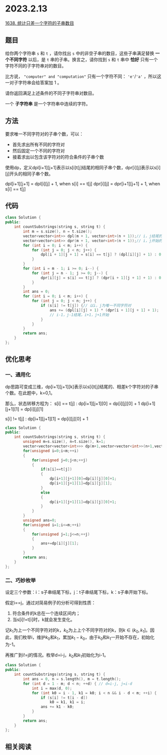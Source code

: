 # 2023.2.13

[1638. 统计只差一个字符的子串数目](https://leetcode.cn/problems/count-substrings-that-differ-by-one-character/)

## 题目

给你两个字符串 `s` 和 `t` ，请你找出 `s` 中的非空子串的数目，这些子串满足替换 **一个不同字符** 以后，是 `t` 串的子串。换言之，请你找到 `s` 和 `t` 串中 **恰好** 只有一个字符不同的子字符串对的数目。

比方说， `"computer" and "computation"` 只有一个字符不同： `'e'`/`'a'` ，所以这一对子字符串会给答案加 1 。

请你返回满足上述条件的不同子字符串对数目。

一个 **子字符串** 是一个字符串中连续的字符。

## 方法

要求唯一不同字符对的子串个数，可以：
- 首先求出所有不同的字符对
- 然后固定一个不同的字符对
- 接着求出以包含该字符对的符合条件的子串个数

使用dp，定义dpl[i+1][j+1]表示以s[i]t[j]结尾的相同子串个数，dpr[i][j]表示以s[i][j]开头的相同子串个数。

dpl[i+1][j+1] = dpl[i][j] + 1, when s[i] == t[j]
dpr[i][j] = dpr[i+1][j+1] + 1, when s[i] == t[j]

## 代码

``` cpp
class Solution {
public:
    int countSubstrings(string s, string t) {
        int m = s.size(), n = t.size();
        vector<vector<int>> dpl(m + 1, vector<int>(n + 1));// i，j结尾的相等字串个数
        vector<vector<int>> dpr(m + 1, vector<int>(n + 1));// i，j开始的相等字串个数
        for (int i = 0; i < m; i++) {
            for (int j = 0; j < n; j++) {
                dpl[i + 1][j + 1] = s[i] == t[j] ? (dpl[i][j] + 1) : 0;
            }
        }
        for (int i = m - 1; i >= 0; i--) {
            for (int j = n - 1; j >= 0; j--) {
                dpr[i][j] = s[i] == t[j] ? (dpr[i + 1][j + 1] + 1) : 0;
            }
        }
        int ans = 0;
        for (int i = 0; i < m; i++) {
            for (int j = 0; j < n; j++) {
                if (s[i] != t[j]) {// 以i，j为唯一不同字符对
                    ans += (dpl[i][j] + 1) * (dpr[i + 1][j + 1] + 1);
                    // i-1，j-1结尾，i+1，j+1开始
                }
            }
        }
        return ans;
    }
};
```

## 优化思考

### 一、通用化
dp思路可变成三维，dp[i+1][j+1][k]表示以s[i]t[j]结尾的、相差k个字符对的子串个数。在此题中，k=0,1。

那么，状态转移方程为：
s[i] == t[j] : dp[i+1][j+1][0] = dp[i][j][0] + 1
               dp[i+1][j+1][1] = dp[i][j][1]

s[i] != t[j] : dp[i+1][j+1][1] = dp[i][j][0] + 1

``` cpp
class Solution {
public:
    int countSubstrings(string s, string t) {
        unsigned m=s.size(), n=t.size(), k=1;
        vector<vector<vector<int>>> dp(m+1,vector<vector<int>>(n+1,vector<int>(k+1,0)));
        for(unsigned i=0;i<m;++i)
        {
            for(unsigned j=0;j<n;++j)
            {
                if(s[i]==t[j])
                {
                    dp[i+1][j+1][0]=dp[i][j][0]+1;
                    dp[i+1][j+1][1]=dp[i][j][1];
                }
                else
                {
                    dp[i+1][j+1][1]=dp[i][j][0]+1;
                }
            }
        }
        unsigned ans=0;
        for(unsigned i=1;i<=m;++i)
        {
            for(unsigned j=1;j<=n;++j)
            {
                ans+=dp[i][j][1];
            }
        }
        return ans;
    }
};
```

### 二、巧妙枚举

设定三个参数：i：s子串结尾下标，j：t子串结尾下标，k：s子串开始下标。

假定i==j，通过对简易例子的分析可得到性质：
1. 符合条件的k总在一个连续区间内；
2. 当s[i]!=t[i]时，k就会发生变化。

记$k_1$为上一个不同字符对的k，$k_0$为上上个不同字符对的k，则$k\in(k_0,k_1]$。因此，我们枚举i，维护$k_0$和$k_1$，累加$k_1-k_0$，由于$k_0$和$k_1$一开始不存在，初始化为-1。

再推广到i!=j的情况。枚举d=i-j，$k_0$和$k_1$初始化为i-1。

``` cpp
class Solution {
public:
    int countSubstrings(string s, string t) {
        int ans = 0, n = s.length(), m = t.length();
        for (int d = 1 - m; d < n; ++d) { // d=i-j, j=i-d
            int i = max(d, 0);
            for (int k0 = i - 1, k1 = k0; i < n && i - d < m; ++i) {
                if (s[i] != t[i - d])
                    k0 = k1, k1 = i;
                ans += k1 - k0;
            }
        }
        return ans;
    }
};
```

## 相关阅读
